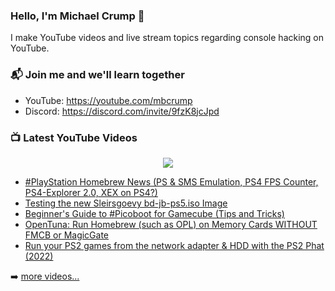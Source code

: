 ### Hello, I'm Michael Crump 👋

I make YouTube videos and live stream topics regarding console hacking on YouTube. 

### 📬 Join me and we'll learn together

- YouTube: https://youtube.com/mbcrump
- Discord: https://discord.com/invite/9fzK8jcJpd

### 📺 Latest YouTube Videos

<div align="center">

[<img src="https://img.shields.io/badge/-Subscribe-red?style=for-the-badge&logo=youtube&logoColor=white"/>](https://www.youtube.com/c/mbcrump?sub_confirmation=1)

</div>

<!-- YOUTUBE:START -->
- [#PlayStation Homebrew News &lpar;PS &amp; SMS Emulation, PS4 FPS Counter, PS4-Explorer 2.0, XEX on PS4?&rpar;](https://www.youtube.com/watch?v=5QsTyC9119I)
- [Testing the new Sleirsgoevy bd-jb-ps5.iso Image](https://www.youtube.com/watch?v=nxK6HIZ6x8M)
- [Beginner&#39;s Guide to #Picoboot for Gamecube &lpar;Tips and Tricks&rpar;](https://www.youtube.com/watch?v=xt47D3elDFM)
- [OpenTuna: Run Homebrew &lpar;such as OPL&rpar; on Memory Cards WITHOUT FMCB or MagicGate](https://www.youtube.com/watch?v=9X67S1x91cg)
- [Run your PS2 games from the network adapter &amp; HDD with the PS2 Phat  &lpar;2022&rpar;](https://www.youtube.com/watch?v=sTICLphF0fI)
<!-- YOUTUBE:END -->

➡️ [more videos...](https://youtube.com/mbcrump)

